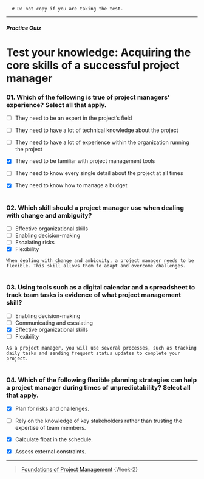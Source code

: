 ```
  # Do not copy if you are taking the test.
```
--- 

##### Practice Quiz
# Test your knowledge: Acquiring the core skills of a successful project manager 



### 01. Which of the following is true of project managers’ experience? Select all that apply.
- [ ] They need to be an expert in the project’s field
- [ ] They need to have a lot of technical knowledge about the project 
- [ ] They need to have a lot of experience within the organization running the project 
- [x] They need to be familiar with project management tools 
- [ ] They need to know every single detail about the project at all times 
- [x] They need to know how to manage a budget 



#
### 02. Which skill should a project manager use when dealing with change and ambiguity?
- [ ] Effective organizational skills 
- [ ] Enabling decision-making 
- [ ] Escalating risks  
- [x] Flexibility  

`When dealing with change and ambiguity, a project manager needs to be flexible. This skill allows them to adapt and overcome challenges.`


#
### 03. Using tools such as a digital calendar and a spreadsheet to track team tasks is evidence of what project management skill? 
- [ ] Enabling decision-making 
- [ ] Communicating and escalating 
- [x] Effective organizational skills 
- [ ] Flexibility 

`As a project manager, you will use several processes, such as tracking daily tasks and sending frequent status updates to complete your project.`


#
### 04. Which of the following flexible planning strategies can help a project manager during times of unpredictability? Select all that apply. 
- [x] Plan for risks and challenges. 
- [ ] Rely on the knowledge of key stakeholders rather than trusting the expertise of team members. 
- [x] Calculate float in the schedule. 
- [x] Assess external constraints. 




--- 
> [Foundations of Project Management](https://www.coursera.org/learn/project-management-foundations?specialization=google-project-management) {Week-2}
